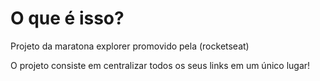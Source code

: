 <h1> O que é isso?</h1>
<p>Projeto da maratona explorer promovido pela (rocketseat)</p>
<p>O projeto consiste em centralizar todos os seus links em um único lugar!<p>
